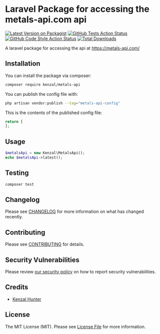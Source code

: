 # Laravel Package for accessing the metals-api.com api

[![Latest Version on Packagist](https://img.shields.io/packagist/v/kenzal/metals-api.svg?style=flat-square)](https://packagist.org/packages/kenzal/metals-api)
[![GitHub Tests Action Status](https://img.shields.io/github/actions/workflow/status/kenzal/metals-api/run-tests.yml?branch=main&label=tests&style=flat-square)](https://github.com/kenzal/metals-api/actions?query=workflow%3Arun-tests+branch%3Amain)
[![GitHub Code Style Action Status](https://img.shields.io/github/actions/workflow/status/kenzal/metals-api/fix-php-code-style-issues.yml?branch=main&label=code%20style&style=flat-square)](https://github.com/kenzal/metals-api/actions?query=workflow%3A"Fix+PHP+code+style+issues"+branch%3Amain)
[![Total Downloads](https://img.shields.io/packagist/dt/kenzal/metals-api.svg?style=flat-square)](https://packagist.org/packages/kenzal/metals-api)

A laravel package for accessing the api at https://metals-api.com/
## Installation

You can install the package via composer:

```bash
composer require kenzal/metals-api
```

You can publish the config file with:

```bash
php artisan vendor:publish --tag="metals-api-config"
```

This is the contents of the published config file:

```php
return [
];
```

## Usage

```php
$metalsApi = new Kenzal\MetalsApi();
echo $metalsApi->latest();
```

## Testing

```bash
composer test
```

## Changelog

Please see [CHANGELOG](CHANGELOG.md) for more information on what has changed recently.

## Contributing

Please see [CONTRIBUTING](CONTRIBUTING.md) for details.

## Security Vulnerabilities

Please review [our security policy](../../security/policy) on how to report security vulnerabilities.

## Credits

- [Kenzal Hunter](https://github.com/kenzal)

## License

The MIT License (MIT). Please see [License File](LICENSE.md) for more information.
